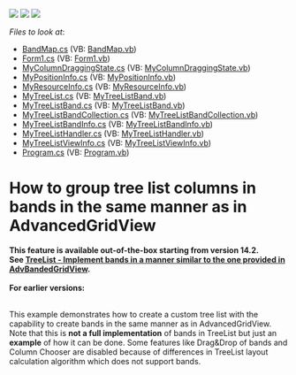 <!-- default badges list -->
![](https://img.shields.io/endpoint?url=https://codecentral.devexpress.com/api/v1/VersionRange/128637631/12.2.4%2B)
[![](https://img.shields.io/badge/Open_in_DevExpress_Support_Center-FF7200?style=flat-square&logo=DevExpress&logoColor=white)](https://supportcenter.devexpress.com/ticket/details/E3581)
[![](https://img.shields.io/badge/📖_How_to_use_DevExpress_Examples-e9f6fc?style=flat-square)](https://docs.devexpress.com/GeneralInformation/403183)
<!-- default badges end -->
<!-- default file list -->
*Files to look at*:

* [BandMap.cs](./CS/MyTreeList/BandMap.cs) (VB: [BandMap.vb](./VB/MyTreeList/BandMap.vb))
* [Form1.cs](./CS/MyTreeList/Form1.cs) (VB: [Form1.vb](./VB/MyTreeList/Form1.vb))
* [MyColumnDraggingState.cs](./CS/MyTreeList/MyColumnDraggingState.cs) (VB: [MyColumnDraggingState.vb](./VB/MyTreeList/MyColumnDraggingState.vb))
* [MyPositionInfo.cs](./CS/MyTreeList/MyPositionInfo.cs) (VB: [MyPositionInfo.vb](./VB/MyTreeList/MyPositionInfo.vb))
* [MyResourceInfo.cs](./CS/MyTreeList/MyResourceInfo.cs) (VB: [MyResourceInfo.vb](./VB/MyTreeList/MyResourceInfo.vb))
* [MyTreeList.cs](./CS/MyTreeList/MyTreeList.cs) (VB: [MyTreeListBand.vb](./VB/MyTreeList/MyTreeListBand.vb))
* [MyTreeListBand.cs](./CS/MyTreeList/MyTreeListBand.cs) (VB: [MyTreeListBand.vb](./VB/MyTreeList/MyTreeListBand.vb))
* [MyTreeListBandCollection.cs](./CS/MyTreeList/MyTreeListBandCollection.cs) (VB: [MyTreeListBandCollection.vb](./VB/MyTreeList/MyTreeListBandCollection.vb))
* [MyTreeListBandInfo.cs](./CS/MyTreeList/MyTreeListBandInfo.cs) (VB: [MyTreeListBandInfo.vb](./VB/MyTreeList/MyTreeListBandInfo.vb))
* [MyTreeListHandler.cs](./CS/MyTreeList/MyTreeListHandler.cs) (VB: [MyTreeListHandler.vb](./VB/MyTreeList/MyTreeListHandler.vb))
* [MyTreeListViewInfo.cs](./CS/MyTreeList/MyTreeListViewInfo.cs) (VB: [MyTreeListViewInfo.vb](./VB/MyTreeList/MyTreeListViewInfo.vb))
* [Program.cs](./CS/MyTreeList/Program.cs) (VB: [Program.vb](./VB/MyTreeList/Program.vb))
<!-- default file list end -->
# How to group tree list columns in bands in the same manner as in AdvancedGridView


<p><strong>This feature is available out-of-the-box starting from version 14.2<strong>.</strong><strong> See <a href="https://www.devexpress.com/Support/Center/p/AS4236">TreeList - Implement bands in a manner similar to the one provided in AdvBandedGridView</a>. </strong><br /><br />For earlier versions:<br /><br /></strong></p>
<p>This example demonstrates how to create a custom tree list with the capability to create bands in the same manner as in AdvancedGridView.<br /> Note that this is <strong>not a full implementation</strong> of bands in TreeList but just an <strong>example</strong> of how it can be done. Some features like Drag&Drop of bands and Column Chooser are disabled because of differences in TreeList layout calculation algorithm which does not support bands.<br /><br /></p>

<br/>


